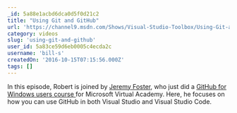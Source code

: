 ```yaml
---
_id: 5a88e1acbd6dca0d5f0d21c2
title: "Using Git and GitHub"
url: 'https://channel9.msdn.com/Shows/Visual-Studio-Toolbox/Using-Git-and-GitHub'
category: videos
slug: 'using-git-and-github'
user_id: 5a83ce59d6eb0005c4ecda2c
username: 'bill-s'
createdOn: '2016-10-15T07:15:56.000Z'
tags: []
---
```


In this episode, Robert is joined by <a title="upper banner" href="https://twitter.com/codefoster">Jeremy Foster</a>, who just did a <a title="upper banner" href="http://codefoster.com/githubmva">GitHub for Windows users course </a>for Microsoft Virtual Academy. Here, he focuses on how you can use GitHub in both Visual Studio and Visual Studio Code.
